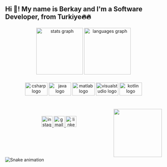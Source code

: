 <h2 align="left">Hi 👋! My name is Berkay and I'm a Software Developer, from Turkiye🔥🔥</h2>

###

<div align="center">
  <img src="https://github-readme-stats.vercel.app/api?hide_title=false&hide_rank=false&show_icons=true&include_all_commits=true&count_private=true&disable_animations=false&theme=tokyonight&locale=en&hide_border=false&custom_title=Stats on FIRE&username=berlaq" height="150" alt="stats graph"  />
  <img src="https://github-readme-stats.vercel.app/api/top-langs?locale=en&hide_title=false&layout=compact&card_width=320&langs_count=5&theme=tokyonight&hide_border=false&username=berlaq" height="150" alt="languages graph"  />
</div>

###

<div align="center">
  <img src="https://cdn.jsdelivr.net/gh/devicons/devicon/icons/csharp/csharp-original.svg" height="42" width="72" alt="csharp logo"  />
  <img src="https://cdn.jsdelivr.net/gh/devicons/devicon/icons/java/java-original.svg" height="42" width="72" alt="java logo"  />
  <img src="https://cdn.jsdelivr.net/gh/devicons/devicon/icons/matlab/matlab-original.svg" height="42" width="72" alt="matlab logo"  />
  <img src="https://cdn.jsdelivr.net/gh/devicons/devicon/icons/visualstudio/visualstudio-plain.svg" height="42" width="72" alt="visualstudio logo"  />
  <img src="https://cdn.jsdelivr.net/gh/devicons/devicon/icons/kotlin/kotlin-original.svg" height="42" width="72" alt="kotlin logo"  />
</div>

###

<br clear="both">

<img align="right" height="155" src="https://c.tenor.com/itjFesV8_RUAAAAi/soulja-boy-pepe.gif"  />

###

<div align="center">
  <a href="https://www.instagram.com/berkayhbrl/" target="_blank">
    <img src="https://img.shields.io/static/v1?message=berkayhbrl&logo=instagram&label=ınstagram&color=833AB4&logoColor=white&labelColor=5851DB&style=for-the-badge" height="35" alt="instagram logo"  />
  </a>
  <a href="mailto:haberal54@gmail.com" target="_blank">
    <img src="https://img.shields.io/static/v1?message=Gmail&logo=gmail&label=&color=D14836&logoColor=white&labelColor=&style=for-the-badge" height="35" alt="gmail logo"  />
  </a>
  <a href="https://tr.linkedin.com/in/berkayhaberal" target="_blank">
    <img src="https://img.shields.io/static/v1?message=BERKAYHABERAL&logo=linkedin&label=LİNKEDIN&color=FFFFFF&logoColor=white&labelColor=0A66C2&style=for-the-badge" height="35" alt="linkedin logo"  />
  </a>
</div>

###

<br clear="both">

<img href="https://raw.githubusercontent.com/berlaq/berlaq/blob/output/snake.svg" alt="Snake animation" />

###
